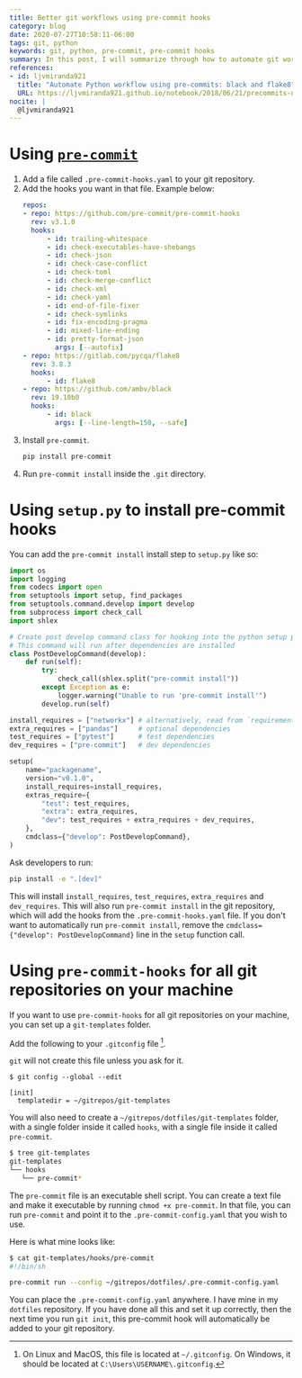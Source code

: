 ```yaml
---
title: Better git workflows using pre-commit hooks
category: blog
date: 2020-07-27T10:58:11-06:00
tags: git, python
keywords: git, python, pre-commit, pre-commit hooks
summary: In this post, I will summarize through how to automate git workflows with pre-commit hooks
references:
- id: ljvmiranda921
  title: "Automate Python workflow using pre-commits: black and flake8"
  URL: https://ljvmiranda921.github.io/notebook/2018/06/21/precommits-using-black-and-flake8/
nocite: |
  @ljvmiranda921
---
```


# Using [`pre-commit`](https://pre-commit.com/)

1) Add a file called `.pre-commit-hooks.yaml` to your git repository.
2) Add the hooks you want in that file. Example below:
   ```yaml
   repos:
   - repo: https://github.com/pre-commit/pre-commit-hooks
     rev: v3.1.0
     hooks:
         - id: trailing-whitespace
         - id: check-executables-have-shebangs
         - id: check-json
         - id: check-case-conflict
         - id: check-toml
         - id: check-merge-conflict
         - id: check-xml
         - id: check-yaml
         - id: end-of-file-fixer
         - id: check-symlinks
         - id: fix-encoding-pragma
         - id: mixed-line-ending
         - id: pretty-format-json
           args: [--autofix]
   - repo: https://gitlab.com/pycqa/flake8
     rev: 3.8.3
     hooks:
         - id: flake8
   - repo: https://github.com/ambv/black
     rev: 19.10b0
     hooks:
         - id: black
           args: [--line-length=150, --safe]
   ```
3) Install `pre-commit`.
   ```bash
   pip install pre-commit
   ```
4) Run `pre-commit install` inside the `.git` directory.

# Using `setup.py` to install pre-commit hooks

You can add the `pre-commit install` install step to `setup.py` like so:

```python
import os
import logging
from codecs import open
from setuptools import setup, find_packages
from setuptools.command.develop import develop
from subprocess import check_call
import shlex

# Create post develop command class for hooking into the python setup process
# This command will run after dependencies are installed
class PostDevelopCommand(develop):
    def run(self):
        try:
            check_call(shlex.split("pre-commit install"))
        except Exception as e:
            logger.warning("Unable to run 'pre-commit install'")
        develop.run(self)

install_requires = ["networkx"] # alternatively, read from `requirements.txt`
extra_requires = ["pandas"]     # optional dependencies
test_requires = ["pytest"]      # test dependencies
dev_requires = ["pre-commit"]   # dev dependencies

setup(
    name="packagename",
    version="v0.1.0",
    install_requires=install_requires,
    extras_require={
        "test": test_requires,
        "extra": extra_requires,
        "dev": test_requires + extra_requires + dev_requires,
    },
    cmdclass={"develop": PostDevelopCommand},
)
```

Ask developers to run:

```bash
pip install -e ".[dev]"
```

This will install `install_requires`, `test_requires`, `extra_requires` and `dev_requires`.
This will also run `pre-commit install` in the git repository, which will add the hooks from the `.pre-commit-hooks.yaml` file.
If you don't want to automatically run `pre-commit install`, remove the `cmdclass={"develop": PostDevelopCommand}` line in the `setup` function call.

# Using `pre-commit-hooks` for all git repositories on your machine

If you want to use `pre-commit-hooks` for all git repositories on your machine, you can set up a `git-templates` folder.

Add the following to your `.gitconfig` file [^gitconfig].

[^gitconfig]: On Linux and MacOS, this file is located at `~/.gitconfig`. On Windows, it should be located at `C:\Users\USERNAME\.gitconfig`.

`git` will not create this file unless you ask for it.

```
$ git config --global --edit
```



```gitconfig
[init]
  templatedir = ~/gitrepos/git-templates
```

You will also need to create a `~/gitrepos/dotfiles/git-templates` folder, with a single folder inside it called `hooks`, with a single file inside it called `pre-commit`.

```bash
$ tree git-templates
git-templates
└── hooks
   └── pre-commit*
```

The `pre-commit` file is an executable shell script.
You can create a text file and make it executable by running `chmod +x pre-commit`.
In that file, you can run `pre-commit` and point it to the `.pre-commit-config.yaml` that you wish to use.

Here is what mine looks like:

```bash
$ cat git-templates/hooks/pre-commit
#!/bin/sh

pre-commit run --config ~/gitrepos/dotfiles/.pre-commit-config.yaml
```

You can place the `.pre-commit-config.yaml` anywhere. I have mine in my `dotfiles` repository.
If you have done all this and set it up correctly, then the next time you run `git init`, this pre-commit hook will automatically be added to your git repository.
